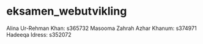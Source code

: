 # eksamen_webutvikling
Alina Ur-Rehman Khan: s365732
Masooma Zahrah Azhar Khanum: s374971
Hadeeqa Idress: s352072
